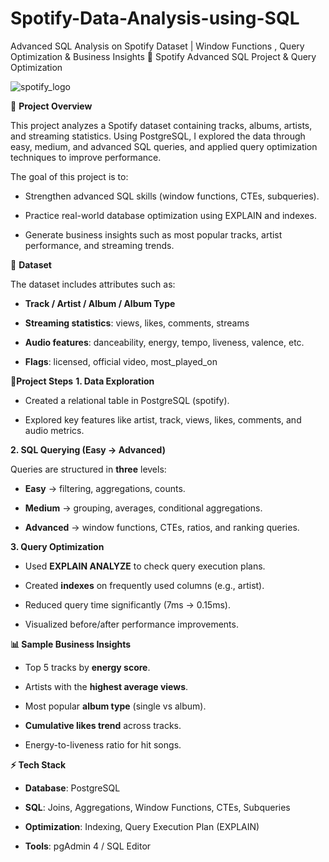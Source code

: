 # Spotify-Data-Analysis-using-SQL
Advanced SQL Analysis on Spotify Dataset |  Window Functions , Query Optimization &amp; Business Insights
🎵 Spotify Advanced SQL Project & Query Optimization

![spotify_logo](https://github.com/user-attachments/assets/e5406e7b-d57b-4d3b-831e-f56963a55c60)


📌 **Project Overview**

This project analyzes a Spotify dataset containing tracks, albums, artists, and streaming statistics. Using PostgreSQL, I explored the data through easy, medium, and advanced SQL queries, and applied query optimization techniques to improve performance.

The goal of this project is to:

- Strengthen advanced SQL skills (window functions, CTEs, subqueries).

- Practice real-world database optimization using EXPLAIN and indexes.

- Generate business insights such as most popular tracks, artist performance, and streaming trends.

📂 **Dataset**

The dataset includes attributes such as:

- **Track / Artist / Album / Album Type**

- **Streaming statistics**: views, likes, comments, streams

- **Audio features**: danceability, energy, tempo, liveness, valence, etc.

- **Flags**: licensed, official video, most_played_on

🚀**Project Steps**
**1. Data Exploration**

- Created a relational table in PostgreSQL (spotify).

- Explored key features like artist, track, views, likes, comments, and audio metrics.

**2. SQL Querying (Easy → Advanced)**

Queries are structured in **three** levels:

- **Easy** → filtering, aggregations, counts.

- **Medium** → grouping, averages, conditional aggregations.

- **Advanced** → window functions, CTEs, ratios, and ranking queries.

**3. Query Optimization**

- Used **EXPLAIN ANALYZE** to check query execution plans.

- Created **indexes** on frequently used columns (e.g., artist).

- Reduced query time significantly (7ms → 0.15ms).

- Visualized before/after performance improvements.

**📊 Sample Business Insights**

- Top 5 tracks by **energy score**.

- Artists with the **highest average views**.

- Most popular **album type** (single vs album).

- **Cumulative likes trend** across tracks.

- Energy-to-liveness ratio for hit songs.

**⚡ Tech Stack**

- **Database**: PostgreSQL

- **SQL**: Joins, Aggregations, Window Functions, CTEs, Subqueries

- **Optimization**: Indexing, Query Execution Plan (EXPLAIN)

- **Tools**: pgAdmin 4 / SQL Editor



